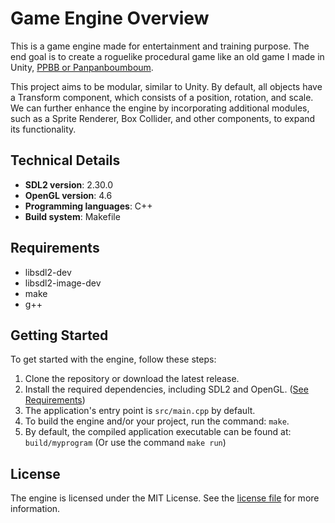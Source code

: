 **Game Engine Overview**
=======================

This is a game engine made for entertainment and training purpose. The end goal is to create a roguelike procedural game like an old game I made in Unity, [PPBB or Panpanboumboum](https://pyroblastouille.itch.io/panpanboumboum).

This project aims to be modular, similar to Unity. By default, all objects have a Transform component, which consists of a position, rotation, and scale. We can further enhance the engine by incorporating additional modules, such as a Sprite Renderer, Box Collider, and other components, to expand its functionality.

**Technical Details**
--------------------

* **SDL2 version**: 2.30.0
* **OpenGL version**: 4.6
* **Programming languages**: C++
* **Build system**: Makefile


**Requirements**
-----------------

- libsdl2-dev
- libsdl2-image-dev
- make
- g++

**Getting Started**
-------------------

To get started with the engine, follow these steps:

1. Clone the repository or download the latest release.
2. Install the required dependencies, including SDL2 and OpenGL. ([See Requirements](#requirements))
3. The application's entry point is `src/main.cpp` by default.
4. To build the engine and/or your project, run the command: `make`.
5. By default, the compiled application executable can be found at: `build/myprogram` (Or use the command `make run`)

**License**
---------

The engine is licensed under the MIT License. See the [license file](LICENSE) for more information.